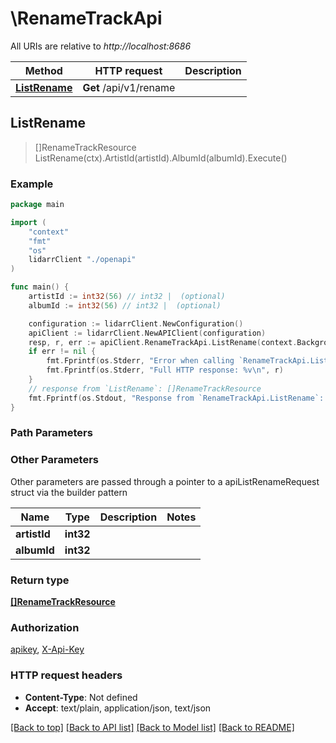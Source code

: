 # \RenameTrackApi

All URIs are relative to *http://localhost:8686*

Method | HTTP request | Description
------------- | ------------- | -------------
[**ListRename**](RenameTrackApi.md#ListRename) | **Get** /api/v1/rename | 



## ListRename

> []RenameTrackResource ListRename(ctx).ArtistId(artistId).AlbumId(albumId).Execute()



### Example

```go
package main

import (
    "context"
    "fmt"
    "os"
    lidarrClient "./openapi"
)

func main() {
    artistId := int32(56) // int32 |  (optional)
    albumId := int32(56) // int32 |  (optional)

    configuration := lidarrClient.NewConfiguration()
    apiClient := lidarrClient.NewAPIClient(configuration)
    resp, r, err := apiClient.RenameTrackApi.ListRename(context.Background()).ArtistId(artistId).AlbumId(albumId).Execute()
    if err != nil {
        fmt.Fprintf(os.Stderr, "Error when calling `RenameTrackApi.ListRename``: %v\n", err)
        fmt.Fprintf(os.Stderr, "Full HTTP response: %v\n", r)
    }
    // response from `ListRename`: []RenameTrackResource
    fmt.Fprintf(os.Stdout, "Response from `RenameTrackApi.ListRename`: %v\n", resp)
}
```

### Path Parameters



### Other Parameters

Other parameters are passed through a pointer to a apiListRenameRequest struct via the builder pattern


Name | Type | Description  | Notes
------------- | ------------- | ------------- | -------------
 **artistId** | **int32** |  | 
 **albumId** | **int32** |  | 

### Return type

[**[]RenameTrackResource**](RenameTrackResource.md)

### Authorization

[apikey](../README.md#apikey), [X-Api-Key](../README.md#X-Api-Key)

### HTTP request headers

- **Content-Type**: Not defined
- **Accept**: text/plain, application/json, text/json

[[Back to top]](#) [[Back to API list]](../README.md#documentation-for-api-endpoints)
[[Back to Model list]](../README.md#documentation-for-models)
[[Back to README]](../README.md)

